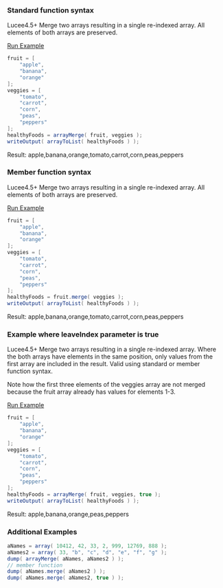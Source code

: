 ### Standard function syntax

Lucee4.5+ Merge two arrays resulting in a single re-indexed array. All elements of both arrays are preserved.

<a href="https://try.boxlang.io/?code=eJxVjjEOwjAMRWdyiihTK%2FUGFSsTiIUNdTDgppFKbTkOqLcnSWFAXp7l52%2BPkoLavb1as3PAPKPrMt1gyVWRBBaPzgy9eaH3AWPR80DpCUrVuYMI6YYkSwVGiF9gRok1YUKYdVoPRI8Sk9dgPaF4bOxYPuns70bbm7cExXNSTtps6oWOIebmL6Yt7gf8AT2c" target="_blank">Run Example</a>

```java
fruit = [ 
	"apple",
	"banana",
	"orange"
];
veggies = [
	"tomato",
	"carrot",
	"corn",
	"peas",
	"peppers"
];
healthyFoods = arrayMerge( fruit, veggies );
writeOutput( arrayToList( healthyFoods ) );

```

Result: apple,banana,orange,tomato,carrot,corn,peas,peppers

### Member function syntax

Lucee4.5+ Merge two arrays resulting in a single re-indexed array. All elements of both arrays are preserved.

<a href="https://try.boxlang.io/?code=eJxVjbEKAjEMQGf7FaXTHYg%2FcLg6CS5u4hA11yvcNSFNlft726qDZHkhj5dRclC7txdrNg6YZ3TbQjeIZRqSQPTozHUwT%2FQ%2BYKp6OSgtoNScO4iQfpAkNmCE9AVmlNQKE8Ks03ogetTMWL%2FvFhSPnf3V%2B8G8JCiesnLWzpY2rGc6hlSWv0Bf3TeMSzt%2F" target="_blank">Run Example</a>

```java
fruit = [ 
	"apple",
	"banana",
	"orange"
];
veggies = [
	"tomato",
	"carrot",
	"corn",
	"peas",
	"peppers"
];
healthyFoods = fruit.merge( veggies );
writeOutput( arrayToList( healthyFoods ) );

```

Result: apple,banana,orange,tomato,carrot,corn,peas,peppers

### Example where leaveIndex parameter is true

Lucee4.5+ Merge two arrays resulting in a single re-indexed array. Where the both arrays have elements in the same position, only values from the first array are included in the result. Valid using standard or member function syntax.

Note how the first three elements of the veggies array are not merged because the fruit array already has values for elements 1-3.

<a href="https://try.boxlang.io/?code=eJxVjjsOwjAMhmdyCitTK%2FUGFSsTiIUNdTDgppFKHTkOqLcnSbsgL5%2Fl%2F%2BFRklc4wh3MwWIIM9ku0wOXPBVZcHFkzdCbDznnKRZ5Pii%2FUblqnijCuiHLUiEQxh1CIIk1YSKcdVpPzK8Sk224XkgcNTCWTzrYOzpQSQRtb77ila5JQ9JmM9z47GNe%2FsLaov0BdY4%2FqA%3D%3D" target="_blank">Run Example</a>

```java
fruit = [ 
	"apple",
	"banana",
	"orange"
];
veggies = [
	"tomato",
	"carrot",
	"corn",
	"peas",
	"peppers"
];
healthyFoods = arrayMerge( fruit, veggies, true );
writeOutput( arrayToList( healthyFoods ) );

```

Result: apple,banana,orange,peas,peppers

### Additional Examples


```java
aNames = array( 10412, 42, 33, 2, 999, 12769, 888 );
aNames2 = array( 33, "b", "c", "d", "e", "f", "g" );
dump( arrayMerge( aNames, aNames2 ) );
// member function
dump( aNames.merge( aNames2 ) );
dump( aNames.merge( aNames2, true ) );

```


